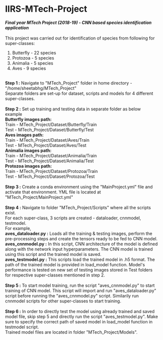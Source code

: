 # IIRS-MTech-Project
<b><i>Final year MTech Project (2018-19) - CNN based species identification application</i></b><br/>
<br/>
This project was carried out for identification of species from following for super-classes: <br/>
1. Butterfly - 22 species
2. Protozoa - 5 species
3. Animalia - 5 species
4. Aves - 9 species <br/>
<br/>
<b>Step 1 :</b> Navigate to "MTech_Project" folder in home directory - "/home/sheetabhg/MTech_Project"<br/>
Separate folders are set-up for dataset, scripts and models for 4 different super-classes.<br/>
<br/>
<b>Step 2 :</b> Set up training and testing data in separate folder as below example <br />
<b>Butterfly images path:</b><br/>
Train - MTech_Project/Dataset/Butterfly/Train <br/>
Test - MTech_Project/Dataset/Butterfly/Test <br/>
<b>Aves images path:</b><br/>
Train - MTech_Project/Dataset/Aves/Train <br/>
Test - MTech_Project/Dataset/Aves/Test <br/>
<b>Animalia images path:</b><br/>
Train - MTech_Project/Dataset/Animalia/Train <br/>
Test - MTech_Project/Dataset/Animalia/Test <br/>
<b>Protozoa images path:</b><br/>
Train - MTech_Project/Dataset/Protozoa/Train <br/>
Test - MTech_Project/Dataset/Protozoa/Test <br/>
<br />
<b>Step 3 :</b> Create a conda environment using the "MainProject.yml" file and activate that environment. YML file is located at "MTech_Project/MainProject.yml"  <br/>
<br/>
<b>Step 4 :</b> Navigate to folder "MTech_Project/Scripts" where all the scripts exist. <br/>
For each super-class, 3 scripts are created - dataloader, cnnmodel, testmodel. <br/>
For example, <br/> 
<b>aves_dataloader.py :</b> Loads all the training & testing images, perform the pre-processing steps and create the tensors ready to be fed to CNN model. <br/>
<b>aves_cnnmodel.py :</b> In this script, CNN architecture of the model is defined along with the network input hyperparameters. The CNN model is trained using this script and the trained model is saved. <br/>
<b>aves_testmodel.py :</b> This scripts load the trained model in .h5 format. The path of the trained model is provided in load_model function. Model's performance is tested on new set of testing images stored in Test folders for respective super-classes mentioned in step 2. <br/> 
<br/>
<b>Step 5 :</b>  To start model training, run the script "aves_cnnmodel.py" to start training of CNN model. This script will import and run "aves_dataloader.py" script before running the "aves_cnnmodel.py" script. Similarily run cnnmodel scripts for other super-classes to start training.<br/> 
<br/>
<b>Step 6 :</b> In order to directly test the model using already trained and saved model file, skip step 5 and directly run the script "aves_testmodel.py". Make sure to specify the correct path of saved model in load_model function in testmodel script. <br/>
Trained model files are located in folder "MTech_Project/Models".
<br/>

